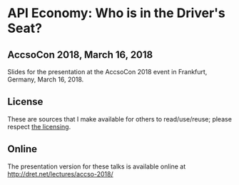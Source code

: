 # API Economy: Who is in the Driver's Seat?

## AccsoCon 2018, March 16, 2018

Slides for the presentation at the AccsoCon 2018 event in Frankfurt, Germany, March 16, 2018.


## License

These are sources that I make available for others to read/use/reuse; please respect [the licensing](../LICENSE).


## Online

The presentation version for these talks is available online at http://dret.net/lectures/accso-2018/

